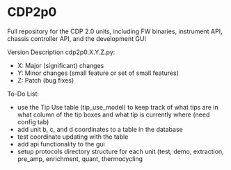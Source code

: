 # CDP2p0
Full repository for the CDP 2.0 units, including FW binaries, instrument API, chassis controller API, and the development GUI

Version Description cdp2p0.X.Y.Z.py:
 - X: Major (significant) changes
 - Y: Minor changes (small feature or set of small features)
 - Z: Patch (bug fixes)

To-Do List:
- use the Tip Use table (tip_use_model) to keep track of what tips are in what column of the tip boxes and what tip is currently where (need config tab)
- add unit b, c, and d coordinates to a table in the database
- test coordinate updating with the table
- add api functionality to the gui 
- setup protocols directory structure for each unit (test, demo, extraction, pre_amp, enrichment, quant, thermocycling